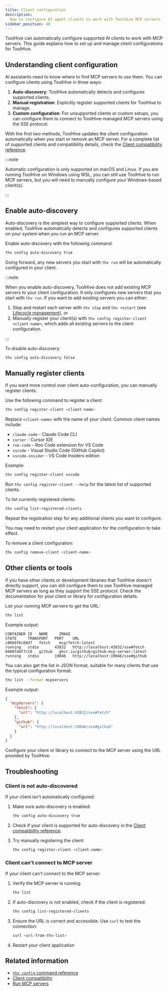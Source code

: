 ```yaml
---
title: Client configuration
description:
  How to configure AI agent clients to work with ToolHive MCP servers.
sidebar_position: 40
---
```


ToolHive can automatically configure supported AI clients to work with MCP
servers. This guide explains how to set up and manage client configurations for
ToolHive.

## Understanding client configuration

AI assistants need to know where to find MCP servers to use them. You can
configure clients using ToolHive in three ways:

1. **Auto-discovery**: ToolHive automatically detects and configures supported
   clients.
2. **Manual registration**: Explicitly register supported clients for ToolHive
   to manage.
3. **Custom configuration**: For unsupported clients or custom setups, you can
   configure them to connect to ToolHive-managed MCP servers using the SSE
   protocol.

With the first two methods, ToolHive updates the client configuration
automatically when you start or remove an MCP server. For a complete list of
supported clients and compatibility details, check the
[Client compatibility reference](../reference/client-compatibility.md).

:::note

Automatic configuration is only supported on macOS and Linux. If you are running
ToolHive on Windows using WSL, you can still use ToolHive to run MCP servers,
but you will need to manually configure your Windows-based client(s).

:::

## Enable auto-discovery

Auto-discovery is the simplest way to configure supported clients. When enabled,
ToolHive automatically detects and configures supported clients on your system
when you run an MCP server.

Enable auto-discovery with the following command:

```bash
thv config auto-discovery true
```

Going forward, any new servers you start with `thv run` will be automatically
configured in your client.

:::note

When you enable auto-discovery, ToolHive does not add existing MCP servers to
your client configuration. It only configures new servers that you start with
`thv run`. If you want to add existing servers you can either:

1. Stop and restart each server with `thv stop` and `thv restart` (see
   [Lifecycle management](./manage-mcp-servers.md#lifecycle-management)), or
2. Manually register your client(s) with
   `thv config register-client <client-name>`, which adds all existing servers
   to the client configuration.

:::

To disable auto-discovery:

```bash
thv config auto-discovery false
```

## Manually register clients

If you want more control over client auto-configuration, you can manually
register clients.

Use the following command to register a client:

```bash
thv config register-client <client-name>
```

Replace `<client-name>` with the name of your client. Common client names
include:

- `claude-code` - Claude Code CLI
- `cursor` - Cursor IDE
- `roo-code` - Roo Code extension for VS Code
- `vscode` - Visual Studio Code (GitHub Copilot)
- `vscode-insider` - VS Code Insiders edition

Example:

```bash
thv config register-client vscode
```

Run `thv config register-client --help` for the latest list of supported
clients.

To list currently registered clients:

```bash
thv config list-registered-clients
```

Repeat the registration step for any additional clients you want to configure.

You may need to restart your client application for the configuration to take
effect.

To remove a client configuration:

```bash
thv config remove-client <client-name>
```

## Other clients or tools

If you have other clients or development libraries that ToolHive doesn't
directly support, you can still configure them to use ToolHive-managed MCP
servers as long as they support the SSE protocol. Check the documentation for
your client or library for configuration details.

List your running MCP servers to get the URL:

```bash
thv list
```

Example output:

```text
CONTAINER ID   NAME     IMAGE                                     STATE     TRANSPORT   PORT    URL
c06b6f6c09d7   fetch    mcp/fetch:latest                          running   stdio       43832   http://localhost:43832/sse#fetch
0489fddf7c10   github   ghcr.io/github/github-mcp-server:latest   running   stdio       19046   http://localhost:19046/sse#github
```

You can also get the list in JSON format, suitable for many clients that use the
typical configuration format:

```bash
thv list --format mcpservers
```

Example output:

```json
{
  "mcpServers": {
    "fetch": {
      "url": "http://localhost:43832/sse#fetch"
    },
    "github": {
      "url": "http://localhost:19046/sse#github"
    }
  }
}
```

Configure your client or library to connect to the MCP server using the URL
provided by ToolHive.

## Troubleshooting

### Client is not auto-discovered

If your client isn't automatically configured:

1. Make sure auto-discovery is enabled:

   ```bash
   thv config auto-discovery true
   ```

2. Check if your client is supported for auto-discovery in the
   [Client compatibility reference](../reference/client-compatibility.md).

3. Try manually registering the client:

   ```bash
   thv config register-client <client-name>
   ```

### Client can't connect to MCP server

If your client can't connect to the MCP server:

1. Verify the MCP server is running:

   ```bash
   thv list
   ```

2. If auto-discovery is not enabled, check if the client is registered:

   ```bash
   thv config list-registered-clients
   ```

3. Ensure the URL is correct and accessible. Use `curl` to test the connection:

   ```bash
   curl <url-from-thv-list>
   ```

4. Restart your client application

## Related information

- [`thv config` command reference](../reference/cli/thv_config.md)
- [Client compatibility](../reference/client-compatibility.md)
- [Run MCP servers](run-mcp-servers.mdx)
